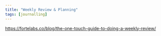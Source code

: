 ```yaml
---
title: "Weekly Review & Planning"
tags: [journalling]
---
```


https://fortelabs.co/blog/the-one-touch-guide-to-doing-a-weekly-review/
